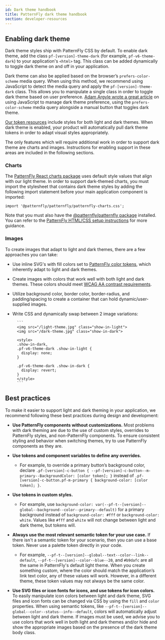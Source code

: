 ```yaml
---
id: Dark theme handbook
title: PatternFly dark theme handbook
section: developer-resources
---
```


## Enabling dark theme

Dark theme styles ship with PatternFly CSS by default. To enable dark theme, add the class `pf-[version]-theme-dark` (for example, `pf-v6-theme-dark`) to your application's `<html>` tag. This class can be added dynamically to toggle dark theme on and off in your application.

Dark theme can also be applied based on the browser’s `prefers-color-scheme` media query. When using this method, we recommend using JavaScript to detect the media query and apply the `pf-[version]-theme-dark` class. This allows you to manipulate a single class in order to toggle dark theme based on user preference. [Adam Argyle wrote a great article](https://web.dev/building-a-theme-switch-component/#javascript) on using JavaScript to manage dark theme preference, using the `prefers-color-scheme` media query alongside a manual button that toggles dark theme. 

[Our token resources](https://github.com/patternfly/patternfly/tree/v6/src/patternfly/base/tokens) include styles for both light and dark themes. When dark theme is enabled, your product will automatically pull dark theme tokens in order to adapt visual styles appropriately. 

The only features which will require additional work in order to support dark theme are charts and images. Instructions for enabling support in these areas are included in the following sections.

### Charts

The [PatternFly React charts package](https://www.npmjs.com/package/@patternfly/react-charts) uses default style values that align with our light theme. In order to support dark-themed charts, you must import the stylesheet that contains dark theme styles by adding the following import statement before your main application component is imported:

`import '@patternfly/patternfly/patternfly-charts.css';`

Note that you must also have the [@patternfly/patternfly package](https://www.npmjs.com/package/@patternfly/patternfly) installed. You can refer to the [PatternFly HTML/CSS setup instructions](https://www.patternfly.org/get-started/develop#develop-with-htmlcss) for more guidance.

### Images

To create images that adapt to light and dark themes, there are a few approaches you can take: 

- Use inline SVG's with fill colors set to [PatternFly color tokens](/tokens/all-patternfly-tokens), which inherently adapt to light and dark themes.
- Create images with colors that work well with both light and dark themes. These colors should meet [WCAG AA contrast requirements](https://webaim.org/resources/contrastchecker/).
- Utilize background color, border color, border-radius, and padding/spacing to create a container that can hold dynamic/user-supplied images.
- Write CSS and dynamically swap between 2 image variations:

        ``` 
        <img src="/light-theme.jpg" class="show-in-light">
        <img src="/dark-theme.jpg" class="show-in-dark">

        <style>
        .show-in-dark, 
        .pf-v6-theme-dark .show-in-light {
          display: none;
        }

        .pf-v6-theme-dark .show-in-dark {
          display: revert;
        }
        </style>
        ```

## Best practices

To make it easier to support light and dark theming in your application, we recommend following these best practices during design and development:

* **Use PatternFly components without customizations.** Most problems with dark theming are due to the use of custom styles, overrides to PatternFly styles, and non-PatternFly components. To ensure consistent styling and behavior when switching themes, try to use PatternFly components as they are.

* **Use tokens and component variables to define any overrides.** 
    * For example, to override a primary button’s background color, declare `.pf-[version]-c-button { --pf-[version]-c-button--m-primary--BackgroundColor: [color token]; }` instead of `.pf-[version]-c-button.pf-m-primary { background-color: [color token]; }`.

* **Use tokens in custom styles.** 
    * For example, use `background-color: var(--pf-t--[version]--global--background--color--primary--default)` for a primary background instead of `background-color: #fff` or `background-color: white`. Values like `#fff` and `white` will not change between light and dark theme, but tokens will.

* **Always use the most relevant semantic token for your use case.** If there isn't a semantic token for your scenario, then you can use a base token. Never use a palette token directly in your code. 
    * For example,  `--pf-t--[version]--global--text--color--link--default`, `--pf-t--[version]--color--blue--20`, and  `#b9dafc` are all the same in PatternFly's default light theme. When you create something custom, where the color should match the application’s link text color, any of these values will work. However, in a different theme, these token values may not always be the same color.

* **Use SVG files or icon fonts for icons, and use tokens for icon colors.** To easily manipulate icon colors between light and dark theme, SVG files and icon fonts can be changed via CSS by using the `fill` and `color` properties. When using semantic tokens, like `--pf-t--[version]--global--color--status--info--default`, colors will automatically adjust between light and dark theme. If images must be used, we advise you to use colors that work well in both light and dark themes and/or hide and show the appropriate images based on the presence of the dark theme body class.

